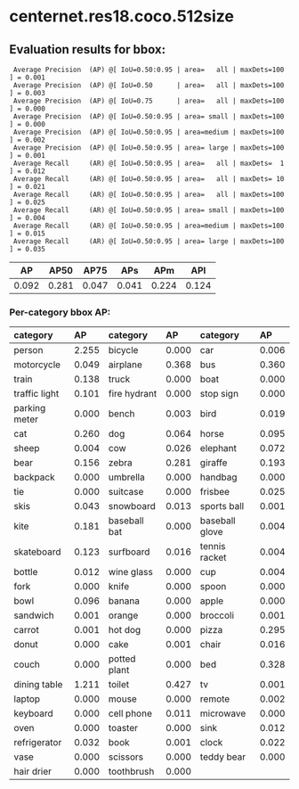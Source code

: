 # centernet.res18.coco.512size  
## Evaluation results for bbox:  
```  
 Average Precision  (AP) @[ IoU=0.50:0.95 | area=   all | maxDets=100 ] = 0.001
 Average Precision  (AP) @[ IoU=0.50      | area=   all | maxDets=100 ] = 0.003
 Average Precision  (AP) @[ IoU=0.75      | area=   all | maxDets=100 ] = 0.000
 Average Precision  (AP) @[ IoU=0.50:0.95 | area= small | maxDets=100 ] = 0.000
 Average Precision  (AP) @[ IoU=0.50:0.95 | area=medium | maxDets=100 ] = 0.002
 Average Precision  (AP) @[ IoU=0.50:0.95 | area= large | maxDets=100 ] = 0.001
 Average Recall     (AR) @[ IoU=0.50:0.95 | area=   all | maxDets=  1 ] = 0.012
 Average Recall     (AR) @[ IoU=0.50:0.95 | area=   all | maxDets= 10 ] = 0.021
 Average Recall     (AR) @[ IoU=0.50:0.95 | area=   all | maxDets=100 ] = 0.025
 Average Recall     (AR) @[ IoU=0.50:0.95 | area= small | maxDets=100 ] = 0.004
 Average Recall     (AR) @[ IoU=0.50:0.95 | area=medium | maxDets=100 ] = 0.015
 Average Recall     (AR) @[ IoU=0.50:0.95 | area= large | maxDets=100 ] = 0.035
```  
|  AP   |  AP50  |  AP75  |  APs  |  APm  |  APl  |  
|:-----:|:------:|:------:|:-----:|:-----:|:-----:|  
| 0.092 | 0.281  | 0.047  | 0.041 | 0.224 | 0.124 |
### Per-category bbox AP:  

| category      | AP    | category     | AP    | category       | AP    |  
|:--------------|:------|:-------------|:------|:---------------|:------|  
| person        | 2.255 | bicycle      | 0.000 | car            | 0.006 |  
| motorcycle    | 0.049 | airplane     | 0.368 | bus            | 0.360 |  
| train         | 0.138 | truck        | 0.000 | boat           | 0.000 |  
| traffic light | 0.101 | fire hydrant | 0.000 | stop sign      | 0.000 |  
| parking meter | 0.000 | bench        | 0.003 | bird           | 0.019 |  
| cat           | 0.260 | dog          | 0.064 | horse          | 0.095 |  
| sheep         | 0.004 | cow          | 0.026 | elephant       | 0.072 |  
| bear          | 0.156 | zebra        | 0.281 | giraffe        | 0.193 |  
| backpack      | 0.000 | umbrella     | 0.000 | handbag        | 0.000 |  
| tie           | 0.000 | suitcase     | 0.000 | frisbee        | 0.025 |  
| skis          | 0.043 | snowboard    | 0.013 | sports ball    | 0.001 |  
| kite          | 0.181 | baseball bat | 0.000 | baseball glove | 0.004 |  
| skateboard    | 0.123 | surfboard    | 0.016 | tennis racket  | 0.004 |  
| bottle        | 0.012 | wine glass   | 0.000 | cup            | 0.004 |  
| fork          | 0.000 | knife        | 0.000 | spoon          | 0.000 |  
| bowl          | 0.096 | banana       | 0.000 | apple          | 0.000 |  
| sandwich      | 0.001 | orange       | 0.000 | broccoli       | 0.001 |  
| carrot        | 0.001 | hot dog      | 0.000 | pizza          | 0.295 |  
| donut         | 0.000 | cake         | 0.001 | chair          | 0.016 |  
| couch         | 0.000 | potted plant | 0.000 | bed            | 0.328 |  
| dining table  | 1.211 | toilet       | 0.427 | tv             | 0.001 |  
| laptop        | 0.000 | mouse        | 0.000 | remote         | 0.002 |  
| keyboard      | 0.000 | cell phone   | 0.011 | microwave      | 0.000 |  
| oven          | 0.000 | toaster      | 0.000 | sink           | 0.012 |  
| refrigerator  | 0.032 | book         | 0.001 | clock          | 0.022 |  
| vase          | 0.000 | scissors     | 0.000 | teddy bear     | 0.000 |  
| hair drier    | 0.000 | toothbrush   | 0.000 |                |       |
